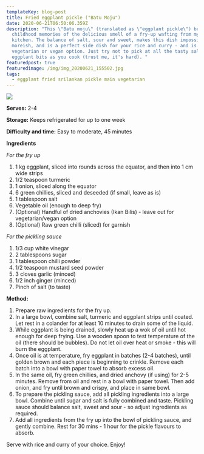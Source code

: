 ```yaml
---
templateKey: blog-post
title: Fried eggplant pickle ("Batu Moju")
date: 2020-06-21T06:50:06.359Z
description: "This \"Batu moju\" (translated as \"eggplant pickle\") brings back
  childhood memories of the delicious smell of a fry-up wafting from my mum's
  kitchen. The balance of salt, sour and sweet, makes this dish impossibly
  moreish, and is a perfect side dish for your rice and curry - and is a great
  vegetarian or vegan option. Just try not to pick at all the tasty salty/fried
  eggplant bits as you cook (trust me, it's hard). "
featuredpost: true
featuredimage: /img/img_20200621_155502.jpg
tags:
  - eggplant fried srilankan pickle main vegetarian
---
```

![](/img/img_20200621_155502.jpg)

**Serves:** 2-4

**Storage:** Keeps refrigerated for up to one week

**Difficulty and time:** Easy to moderate, 45 minutes



**Ingredients**

*For the fry up*
1. 1 kg eggplant, sliced into rounds across the equator, and then into 1 cm wide strips
2. 1/2 teaspoon turmeric
3. 1 onion, sliced along the equator 
4. 6 green chillies, sliced and deseeded (if small, leave as is)
5. 1 tablespoon salt
6. Vegetable oil (enough to deep fry)
7. (Optional) Handful of dried anchovies (Ikan Bilis) - leave out for vegetarian/vegan option
8. (Optional) Raw green chilli (sliced) for garnish

*For the pickling sauce*
1. 1/3 cup white vinegar
2. 2 tablespoons sugar
3. 1 tablespoon chilli powder
4. 1/2 teaspoon mustard seed powder
5. 3 cloves garlic (minced)
6. 1/2 inch ginger (minced)
7. Pinch of salt (to taste)


**Method:**

1. Prepare raw ingredients for the fry up. 
2. In a large bowl, combine salt, turmeric and eggplant strips until coated. Let rest in a colander for at least 10 minutes to drain some of the liquid. 
3. While eggplant is being drained, slowly heat up a wok of oil until hot enough for deep frying. Use a wooden spoon to test temperature of the oil (there should be bubbles). Do not let oil over heat or smoke - this will burn the eggplant. 
4. Once oil is at temperature, fry eggplant in batches (2-4 batches), until golden brown and each piece is beginning to crinkle. Remove each batch into a bowl with paper towel to absorb excess oil. 
5. In the same oil, fry green chillies, and dried anchovy (if using) for 2-5 minutes. Remove from oil and rest in a bowl with paper towel. Then add onion, and fry until brown and crispy, and place in same bowl. 
6. To prepare the pickling sauce, add all pickling ingredients into a large bowl. Combine until sugar and salt is fully combined and taste. Pickling sauce should balance salt, sweet and sour - so adjust ingredients as required. 
7. Add all ingredients from the fry up into the bowl of pickling sauce, and gently combine. Rest for 30 mins - 1 hour for the pickle flavours to absorb. 

Serve with rice and curry of your choice. Enjoy! 

